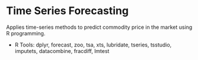 # Time Series Forecasting
Applies time-series methods to predict commodity price in the market using R programming.

* R Tools: dplyr, forecast, zoo, tsa, xts, lubridate, tseries, tsstudio, imputets, datacombine, fracdiff, lmtest
